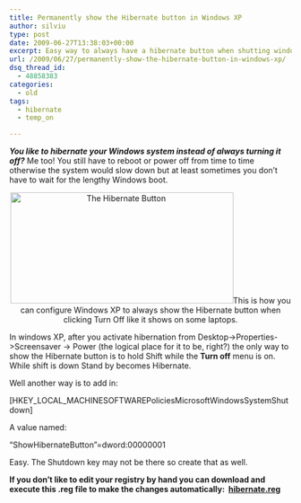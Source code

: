 ```yaml
---
title: Permanently show the Hibernate button in Windows XP
author: silviu
type: post
date: 2009-06-27T13:38:03+00:00
excerpt: Easy way to always have a hibernate button when shutting windows xp down. Just a quick registry hack and you are set !
url: /2009/06/27/permanently-show-the-hibernate-button-in-windows-xp/
dsq_thread_id:
  - 48858383
categories:
  - old
tags:
  - hibernate
  - temp_on

---
```

_**You like to hibernate your Windows system instead of always turning it off?**_ Me too! You still have to reboot or power off from time to time otherwise the system would slow down but at least sometimes you don&#8217;t have to wait for the lengthy Windows boot.

<p style="text-align: center">
  <img decoding="async" loading="lazy" class="aligncenter size-full wp-image-526" title="The Hibernate Button" src="http://blog.silviuvulcan.ro/wp-content/uploads/sites/2/2009/06/hibernat_button.jpg" alt="The Hibernate Button" width="398" height="198" />This is how you can configure Windows XP to always show the Hibernate button when clicking Turn Off like it shows on some laptops.
</p>

In windows XP, after you activate hibernation from Desktop->Properties->Screensaver -> Power (the logical place for it to be, right?) the only way to show the Hibernate button is to hold Shift while the **Turn off** menu is on. While shift is down Stand by becomes Hibernate.

Well another way is to add in:

[HKEY\_LOCAL\_MACHINESOFTWAREPoliciesMicrosoftWindowsSystemShutdown]

A value named:

&#8220;ShowHibernateButton&#8221;=dword:00000001

Easy. The Shutdown key may not be there so create that as well.

**If you don&#8217;t like to edit your registry by hand you can download and execute this .reg file to make the changes automatically:  [hibernate.reg][1]**

 [1]: http://blog.silviuvulcan.ro/wp-content/uploads/sites/2/2009/06/hibernate.reg